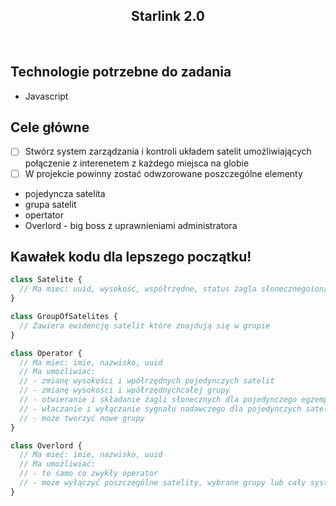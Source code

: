 <h2 align="center">Starlink 2.0</h2>

<br>

## Technologie potrzebne do zadania

- Javascript

## Cele główne

- [ ] Stwórz system zarządzania i kontroli układem satelit umożliwiających połączenie z interenetem z każdego miejsca na globie
- [ ] W projekcie powinny zostać odwzorowane poszczególne elementy

* pojedyncza satelita
* grupa satelit
* opertator
* Overlord - big boss z uprawnieniami administratora

## Kawałek kodu dla lepszego początku!

```javascript
class Satelite {
  // Ma miec: uuid, wysokość, współrzędne, status żagla słonecznego(on/off), status nadawania sygnału(on/off), status włączenia satelity
}

class GroupOfSatelites {
  // Zawiera ewidencję satelit które znajdują się w grupie
}

class Operator {
  // Ma miec: imie, nazwisko, uuid
  // Ma umożliwiać:
  // - zmianę wysokości i wpółrzędnych pojedynczych satelit
  // - zmianę wysokości i wpółrzędnychcałej grupy
  // - otwieranie i składanie żagli słonecznych dla pojedynczego egzemplarza jak i całej grupy
  // - właczanie i wyłączanie sygnału nadawczego dla pojedynczych satelit oraz grup
  // - może tworzyć nowe grupy
}

class Overlord {
  // Ma mieć: imie, nazwisko, uuid
  // Ma umożliwiać:
  // - to samo co zwykły operator
  // - może wyłączyć poszczególne satelity, wybrane grupy lub cały system (wszystkie dostępne satelity)
}
```
